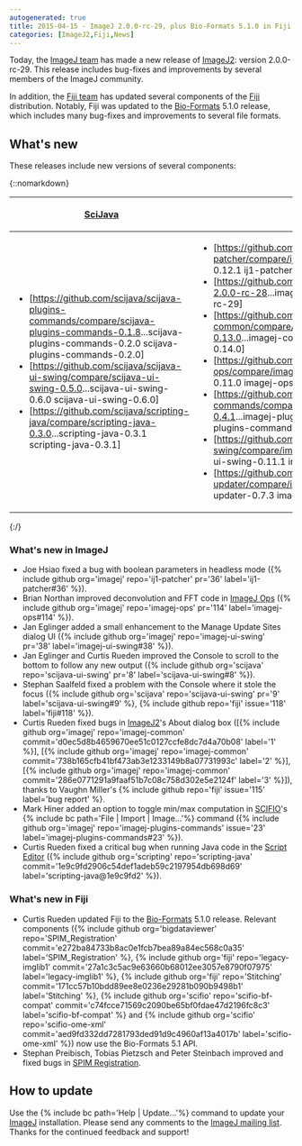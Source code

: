 ```yaml
---
autogenerated: true
title: 2015-04-15 - ImageJ 2.0.0-rc-29, plus Bio-Formats 5.1.0 in Fiji
categories: [ImageJ2,Fiji,News]
---
```


Today, the [ImageJ team](/about/contributors) has made a new release of [ImageJ2](/software/imagej2): version 2.0.0-rc-29. This release includes bug-fixes and improvements by several members of the ImageJ community.

In addition, the [Fiji team](/about/contributors) has updated several components of the [Fiji](/software/fiji) distribution. Notably, Fiji was updated to the [Bio-Formats](/formats/bio-formats) 5.1.0 release, which includes many bug-fixes and improvements to several file formats.

## What's new

These releases include new versions of several components:

{::nomarkdown}
<table>
  <thead>
    <tr class="header">
      <th style="vertical-align: top">
        <p><a href="https://github.com/scijava">SciJava</a></p>
      </th>
      <th>
        <p><a href="https://github.com/imagej">ImageJ</a></p>
      </th>
      <th>
        <p><a href="https://github.com/fiji">Fiji</a></p>
      </th>
    </tr>
  </thead>
  <tbody>
    <tr>
      <td>
        <ul>
          <li>[<a href="https://github.com/scijava/scijava-plugins-commands/compare/scijava-plugins-commands-0.1.8">https://github.com/scijava/scijava-plugins-commands/compare/scijava-plugins-commands-0.1.8</a>...scijava-plugins-commands-0.2.0 scijava-plugins-commands-0.2.0]
          </li>
          <li>[<a href="https://github.com/scijava/scijava-ui-swing/compare/scijava-ui-swing-0.5.0">https://github.com/scijava/scijava-ui-swing/compare/scijava-ui-swing-0.5.0</a>...scijava-ui-swing-0.6.0 scijava-ui-swing-0.6.0]
          </li>
          <li>[<a href="https://github.com/scijava/scripting-java/compare/scripting-java-0.3.0">https://github.com/scijava/scripting-java/compare/scripting-java-0.3.0</a>...scripting-java-0.3.1 scripting-java-0.3.1]
          </li>
        </ul>
      </td>
      <td style="vertical-align: top">
        <ul>
          <li>[<a href="https://github.com/imagej/ij1-patcher/compare/ij1-patcher-0.12.0">https://github.com/imagej/ij1-patcher/compare/ij1-patcher-0.12.0</a>...ij1-patcher-0.12.1 ij1-patcher-0.12.1]
          </li>
          <li>[<a href="https://github.com/imagej/imagej/compare/imagej-2.0.0-rc-28">https://github.com/imagej/imagej/compare/imagej-2.0.0-rc-28</a>...imagej-2.0.0-rc-29 imagej-2.0.0-rc-29]
          </li>
          <li>[<a href="https://github.com/imagej/imagej-common/compare/imagej-common-0.13.0">https://github.com/imagej/imagej-common/compare/imagej-common-0.13.0</a>...imagej-common-0.14.0 imagej-common-0.14.0]
          </li>
          <li>[<a href="https://github.com/imagej/imagej-ops/compare/imagej-ops-0.10.0">https://github.com/imagej/imagej-ops/compare/imagej-ops-0.10.0</a>...imagej-ops-0.11.0 imagej-ops-0.11.0]
          </li>
          <li>[<a href="https://github.com/imagej/imagej-plugins-commands/compare/imagej-plugins-commands-0.4.1">https://github.com/imagej/imagej-plugins-commands/compare/imagej-plugins-commands-0.4.1</a>...imagej-plugins-commands-0.5.0 imagej-plugins-commands-0.5.0]
          </li>
          <li>[<a href="https://github.com/imagej/imagej-ui-swing/compare/imagej-ui-swing-0.11.0">https://github.com/imagej/imagej-ui-swing/compare/imagej-ui-swing-0.11.0</a>...imagej-ui-swing-0.11.1 imagej-ui-swing-0.11.1]
          </li>
          <li>[<a href="https://github.com/imagej/imagej-updater/compare/imagej-updater-0.7.2">https://github.com/imagej/imagej-updater/compare/imagej-updater-0.7.2</a>...imagej-updater-0.7.3 imagej-updater-0.7.3]
          </li>
        </ul>
      </td>
      <td>
        <p>style=vertical-align: top" |</p>
        <ul>
          <li>[<a href="https://github.com/scifio/scifio-bf-compat/compare/scifio-bf-compat-1.11.0">https://github.com/scifio/scifio-bf-compat/compare/scifio-bf-compat-1.11.0</a>...scifio-bf-compat-2.0.0 scifio-bf-compat-2.0.0]
          </li>
          <li>[<a href="https://github.com/scifio/scifio-cli/compare/scifio-cli-0.3.1">https://github.com/scifio/scifio-cli/compare/scifio-cli-0.3.1</a>...scifio-cli-0.3.2 scifio-cli-0.3.2]
          </li>
          <li>[<a href="https://github.com/scifio/scifio-hdf5/compare/scifio-hdf5-0.1.0">https://github.com/scifio/scifio-hdf5/compare/scifio-hdf5-0.1.0</a>...scifio-hdf5-0.1.1 scifio-hdf5-0.1.1]
          </li>
          <li>[<a href="https://github.com/scifio/scifio-ome-xml/compare/scifio-ome-xml-0.12.0">https://github.com/scifio/scifio-ome-xml/compare/scifio-ome-xml-0.12.0</a>...scifio-ome-xml-0.13.0 scifio-ome-xml-0.13.0]
          </li>
          <li>[<a href="https://github.com/fiji/legacy-imglib1/compare/c475242394a7f59a4d857fe71d29068c611e3211">https://github.com/fiji/legacy-imglib1/compare/c475242394a7f59a4d857fe71d29068c611e3211</a>...legacy-imglib1-1.1.4-DEPRECATED legacy-imglib1-1.1.4-DEPRECATED]
          </li>
          <li>[<a href="https://github.com/fiji/Stitching/compare/64bab29dfdc4d0bdcd014df7384f18077730400d">https://github.com/fiji/Stitching/compare/64bab29dfdc4d0bdcd014df7384f18077730400d</a>...Stitching_-3.0.2 Stitching_-3.0.2]
          </li>
          <li>[<a href="https://github.com/bigdataviewer/SPIM_Registration/compare/SPIM_Registration-2.1.9">https://github.com/bigdataviewer/SPIM_Registration/compare/SPIM_Registration-2.1.9</a>...SPIM_Registration-2.1.10 SPIM_Registration-2.1.10]
          </li>
        </ul>
      </td>
    </tr>
  </tbody>
</table>
{:/}

### What's new in ImageJ

-   Joe Hsiao fixed a bug with boolean parameters in headless mode ({% include github org='imagej' repo='ij1-patcher' pr='36' label='ij1-patcher\#36' %}).
-   Brian Northan improved deconvolution and FFT code in [ImageJ Ops](/libs/imagej-ops) ({% include github org='imagej' repo='imagej-ops' pr='114' label='imagej-ops\#114' %}).
-   Jan Eglinger added a small enhancement to the Manage Update Sites dialog UI ({% include github org='imagej' repo='imagej-ui-swing' pr='38' label='imagej-ui-swing\#38' %}).
-   Jan Eglinger and Curtis Rueden improved the Console to scroll to the bottom to follow any new output ({% include github org='scijava' repo='scijava-ui-swing' pr='8' label='scijava-ui-swing\#8' %}).
-   Stephan Saalfeld fixed a problem with the Console where it stole the focus ({% include github org='scijava' repo='scijava-ui-swing' pr='9' label='scijava-ui-swing\#9' %}, {% include github repo='fiji' issue='118' label='fiji\#118' %}).
-   Curtis Rueden fixed bugs in [ImageJ2](/software/imagej2)'s About dialog box (\[{% include github org='imagej' repo='imagej-common' commit='d0ec5d8b4659670ee51c0127ccfe8dc7d4a70b08' label='1' %}\], \[{% include github org='imagej' repo='imagej-common' commit='738b165cfb41bf473ab3e1233149b8a07731993c' label='2' %}\], \[{% include github org='imagej' repo='imagej-common' commit='286e0771291a9faaf51b7c08c758d302e5e2124f' label='3' %}\]), thanks to Vaughn Miller's {% include github repo='fiji' issue='115' label='bug report' %}.
-   Mark Hiner added an option to toggle min/max computation in [SCIFIO](/libs/scifio)'s {% include bc path='File | Import | Image...'%} command ({% include github org='imagej' repo='imagej-plugins-commands' issue='23' label='imagej-plugins-commands\#23' %}).
-   Curtis Rueden fixed a critical bug when running Java code in the [Script Editor](/scripting/script-editor) ({% include github org='scripting' repo='scripting-java' commit='1e9c9fd2906c54def1adeb59c2197954db698d69' label='scripting-java@1e9c9fd2' %}).

### What's new in Fiji

-   Curtis Rueden updated Fiji to the [Bio-Formats](/formats/bio-formats) 5.1.0 release. Relevant components ({% include github org='bigdataviewer' repo='SPIM\_Registration' commit='e272ba84733b8ac0e1fcb7bea89a84ec568c0a35' label='SPIM\_Registration' %}, {% include github org='fiji' repo='legacy-imglib1' commit='27a1c3c5ac9e63660b68012ee3057e8790f07975' label='legacy-imglib1' %}, {% include github org='fiji' repo='Stitching' commit='171cc57b10bdd89ee8e0236e29281b090b9498b1' label='Stitching' %}, {% include github org='scifio' repo='scifio-bf-compat' commit='c74fcce71569c2090be65bf0fdae47d2196fc8c3' label='scifio-bf-compat' %} and {% include github org='scifio' repo='scifio-ome-xml' commit='aed9fd332dd7281793ded91d9c4960af13a4017b' label='scifio-ome-xml' %}) now use the Bio-Formats 5.1 API.
-   Stephan Preibisch, Tobias Pietzsch and Peter Steinbach improved and fixed bugs in [SPIM Registration](/plugins/spim-registration).

## How to update

Use the {% include bc path='Help | Update...'%} command to update your [ImageJ](/about) installation. Please send any comments to the [ImageJ mailing list](/about/mailing-lists). Thanks for the continued feedback and support!

  
